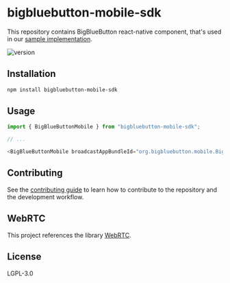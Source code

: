 # bigbluebutton-mobile-sdk

This repository contains BigBlueButton react-native component, that's used in our [sample implementation](https://github.com/bigbluebutton/bigbluebutton-mobile).

![version](https://img.shields.io/npm/v/bigbluebutton-mobile-sdk.svg)


## Installation

```sh
npm install bigbluebutton-mobile-sdk
```

## Usage

```js
import { BigBlueButtonMobile } from "bigbluebutton-mobile-sdk";

// ...

<BigBlueButtonMobile broadcastAppBundleId="org.bigbluebutton.mobile.BigBlueButton.BroadcastUpload" url="https://demo.bigbluebutton.org" />
```

## Contributing

See the [contributing guide](CONTRIBUTING.md) to learn how to contribute to the repository and the development workflow.

## WebRTC

This project references the library [WebRTC](https://webrtc.org).

## License

LGPL-3.0
